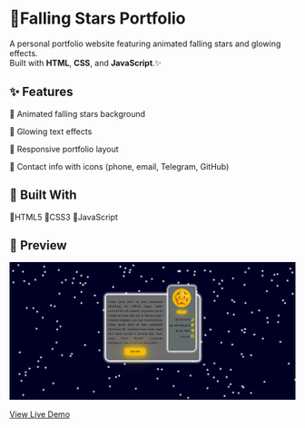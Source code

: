 # 🌠Falling Stars Portfolio 
A personal portfolio website featuring animated falling stars and glowing effects.  
Built with **HTML**, **CSS**, and **JavaScript**.✨
## ✨ Features
💛 Animated falling stars background   

💛 Glowing text effects

💛 Responsive portfolio layout

💛 Contact info with icons (phone, email, Telegram, GitHub)    
## 🌟 Built With
💛HTML5  💛CSS3  💛JavaScript  
## 💫 Preview
![Portfolio Screenshot](./images/preview.png)

[View Live Demo](https://eng-ata.github.io/falling-stars-portfolio/)

